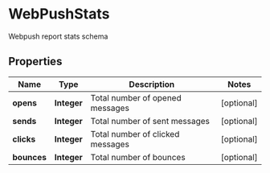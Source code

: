 

# WebPushStats

Webpush report stats schema
## Properties

Name | Type | Description | Notes
------------ | ------------- | ------------- | -------------
**opens** | **Integer** | Total number of opened messages |  [optional]
**sends** | **Integer** | Total number of sent messages |  [optional]
**clicks** | **Integer** | Total number of clicked messages |  [optional]
**bounces** | **Integer** | Total number of bounces |  [optional]



